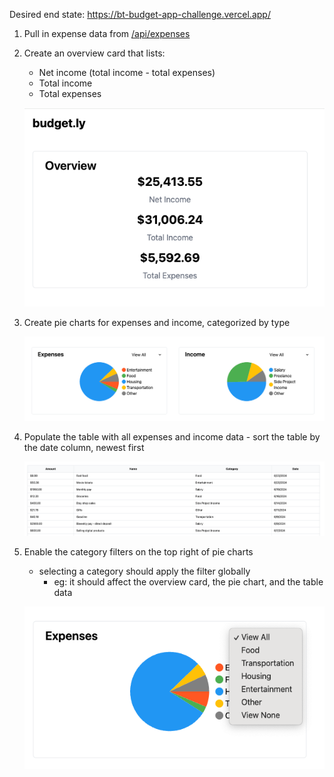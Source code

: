 Desired end state:
https://bt-budget-app-challenge.vercel.app/

1. Pull in expense data from [/api/expenses](/src/pages/api/expenses.ts)

2. Create an overview card that lists:

   - Net income (total income - total expenses)
   - Total income
   - Total expenses

   ![overview](./instructions/images/overview.png)

3. Create pie charts for expenses and income, categorized by type

   ![alt text](image.png)

4. Populate the table with all expenses and income data - sort the table by the date column, newest first

   ![alt text](./instructions/images/table.png)

5. Enable the category filters on the top right of pie charts

   - selecting a category should apply the filter globally
     - eg: it should affect the overview card, the pie chart, and the table data

   ![alt text](./instructions/images/filters.png)
